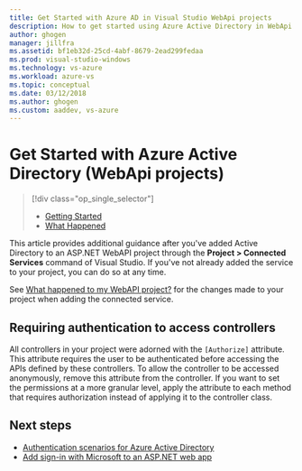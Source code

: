 ```yaml
---
title: Get Started with Azure AD in Visual Studio WebApi projects
description: How to get started using Azure Active Directory in WebApi projects after connecting to or creating an Azure AD using Visual Studio connected services
author: ghogen
manager: jillfra
ms.assetid: bf1eb32d-25cd-4abf-8679-2ead299fedaa
ms.prod: visual-studio-windows
ms.technology: vs-azure
ms.workload: azure-vs
ms.topic: conceptual
ms.date: 03/12/2018
ms.author: ghogen
ms.custom: aaddev, vs-azure
---
```

# Get Started with Azure Active Directory (WebApi projects)

> [!div class="op_single_selector"]
> - [Getting Started](vs-active-directory-webapi-getting-started.md)
> - [What Happened](vs-active-directory-webapi-what-happened.md)

This article provides additional guidance after you've added Active Directory to an ASP.NET WebAPI project through the **Project > Connected Services** command of Visual Studio. If you've not already added the service to your project, you can do so at any time.

See [What happened to my WebAPI project?](vs-active-directory-webapi-what-happened.md) for the changes made to your project when adding the connected service.

## Requiring authentication to access controllers

All controllers in your project were adorned with the `[Authorize]` attribute. This attribute requires the user to be authenticated before accessing the APIs defined by these controllers. To allow the controller to be accessed anonymously, remove this attribute from the controller. If you want to set the permissions at a more granular level, apply the attribute to each method that requires authorization instead of applying it to the controller class.

## Next steps

- [Authentication scenarios for Azure Active Directory](authentication-scenarios.md)
- [Add sign-in with Microsoft to an ASP.NET web app](quickstart-v1-aspnet-webapp.md)
